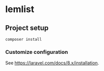 # lemlist

## Project setup
```
composer install
```

### Customize configuration
See https://laravel.com/docs/8.x/installation.
